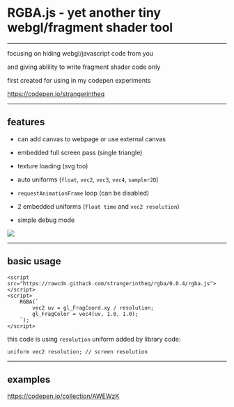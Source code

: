 # RGBA.js - yet another tiny webgl/fragment shader tool

---
 
 
 
 focusing on hiding webgl/javascript code from you 
 
 and giving ablility to write fragment shader code only
 
 first created for using in my codepen experiments 

 https://codepen.io/strangerintheq




---

## features

 - can add canvas to webpage or use external canvas 

 - embedded full screen pass (single triangle) 
 
 - texture loading (svg too)

 - auto uniforms (`float`, `vec2`, `vec3`, `vec4`, `sampler2D`)
 
 - `requestAnimationFrame` loop (can be disabled)
 
 - 2 embedded uniforms (`float time` and `vec2 resolution`)
 
 - simple debug mode
 
 ![](https://i.stack.imgur.com/5Ny6k.png)



---

## basic usage

    <script src="https://rawcdn.githack.com/strangerintheq/rgba/0.0.4/rgba.js"></script>
    <script>
        RGBA(`
            vec2 uv = gl_FragCoord.xy / resolution;
            gl_FragColor = vec4(uv, 1.0, 1.0);
        `);
    </script>

this code is using `resolution` uniform added by library code:

    uniform vec2 resolution; // screen resolution





---

## examples


https://codepen.io/collection/AWEWzK


